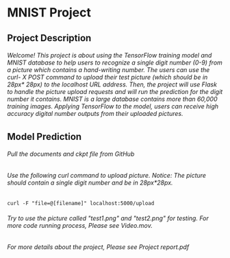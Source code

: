# **MNIST Project**


## Project Description
###### Welcome! This project is about using the TensorFlow training model and MNIST database to help users to recognize a single digit number (0-9) from a picture which contains a hand-writing number. The users can use the curl- X POST command to upload their test picture (which should be in 28px* 28px) to the localhost URL address. Then, the project will use Flask to handle the picture upload requests and will run the prediction for the digit number it contains. MNIST is a large database contains more than 60,000 training images. Applying TensorFlow to the model, users can receive high accuracy digital number outputs from their uploaded pictures. 

## Model Prediction 
###### Pull the documents and ckpt file from GitHub
###### Use the following curl command to upload picture. Notice: The picture should contain a single digit number and be in 28px*28px.
    curl -F "file=@[filename]" localhost:5000/upload
###### Try to use the picture called "test1.png" and "test2.png" for testing. For more code running process, Please see Video.mov.

                      
###### For more details about the project, Please see Project report.pdf 
